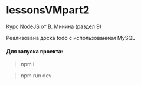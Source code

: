 # lessonsVMpart2
Курс [NodeJS](https://www.udemy.com/course/nodejs-full-guide/) от В. Минина (раздел 9)

Реализована доска todo с использованием MySQL

#### Для запуска проекта:

>npm i

>npm run dev
